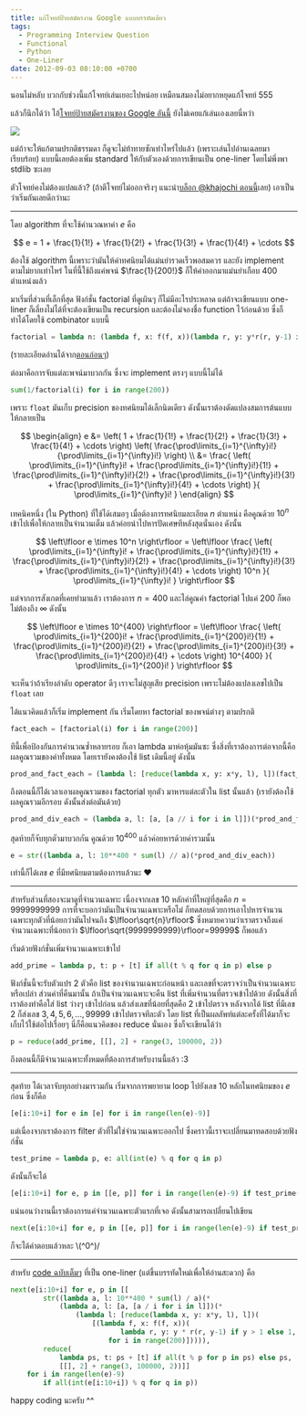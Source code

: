 ```yaml
---
title: แก้โจทย์ป้ายสมัครงาน Google แบบบรรทัดเดียว
tags:
  - Programming Interview Question
  - Functional
  - Python
  - One-Liner
date: 2012-09-03 08:10:00 +0700
---
```


นอนไม่หลับ บวกกับช่วงนี้แก้โจทย์เล่นเยอะไปหน่อย เหมือนสมองไม่อยากหยุดแก้โจทย์ 555

แล้วก็นึกได้ว่า ไอ้[โจทย์ป้ายสมัครงานของ Google อันนี้][google viral recruit billboard] ยังไม่เคยแก้เล่นเองเลยนี่หว่า

![](/images/event/misc/google-billboard.jpg)

แต่ถ้าจะให้แก้ตามปรกติธรรมดา ก็ดูจะไม่ท้าทายซักเท่าไหร่ไปแล้ว (เพราะเล่นไปอ่านเฉลยมาเรียบร้อย) แบบนี้เลยต้องเพิ่ม standard ให้กับตัวเองด้วยการเขียนเป็น one-liner โดยไม่พึ่งพา stdlib ซะเลย

ตัวโจทย์คงไม่ต้องแปลแล้ว? (ถ้าตีโจทย์ไม่ออกจริงๆ แนะนำ[บล็อก @khajochi ตอนนี้][@khajochi solution]เลย) เอาเป็นว่าเริ่มกันเลยดีกว่านะ

---

โดย algorithm ที่จะใช้คำนวณหาค่า $e$ คือ

$$
e = 1 + \frac{1}{1!} + \frac{1}{2!} + \frac{1}{3!} + \frac{1}{4!} + \cdots
$$

ต้องใช้ algorithm นี้เพราะว่ามันให้ค่าทศนิยมได้แม่นยำรวดเร็วพอสมควร และยัง implement ตามไม่ยากเท่าไหร่ ในที่นี้ใช้ถึงแค่พจน์ $\frac{1}{200!}$ ก็ให้ค่าออกมาแม่นยำเกือบ 400 ตำแหน่งแล้ว

มาเริ่มที่ส่วนที่เล็กที่สุด ฟังก์ชั่น factorial ที่ดูเผินๆ ก็ไม่มีอะไรประหลาด แต่ถ้าจะเขียนแบบ one-liner ก็เลี่ยงไม่ได้ที่จะต้องเขียนเป็น recursion และต้องไม่จองชื่อ function ไว้ก่อนด้วย ซึ่งก็ทำได้โดยใช้ combinator แบบนี้

``` python
factorial = lambda n: (lambda f, x: f(f, x))(lambda r, y: y*r(r, y-1) if y > 1 else 1, n)
```

(รายละเอียดอ่านได้จาก[ตอนก่อนๆ][recursion lambda])

ต่อมาคือการจับแต่ละพจน์มาบวกกัน ซึ่งจะ implement ตรงๆ แบบนี้ไม่ได้

``` python
sum(1/factorial(i) for i in range(200))
```

เพราะ `float` มันเก็บ precision ของทศนิยมได้เล็กนิดเดียว ดังนั้นเราต้องดัดแปลงสมการต้นแบบให้กลายเป็น

$$
\begin{align}
e &= \left( 1 + \frac{1}{1!} + \frac{1}{2!} + \frac{1}{3!} + \frac{1}{4!} + \cdots \right) \left( \frac{\prod\limits_{i=1}^{\infty}i!}{\prod\limits_{i=1}^{\infty}i!} \right) \\
  &= \frac{ \left( \prod\limits_{i=1}^{\infty}i!  + \frac{\prod\limits_{i=1}^{\infty}i!}{1!} + \frac{\prod\limits_{i=1}^{\infty}i!}{2!} + \frac{\prod\limits_{i=1}^{\infty}i!}{3!} + \frac{\prod\limits_{i=1}^{\infty}i!}{4!} + \cdots \right) }{ \prod\limits_{i=1}^{\infty}i! }
\end{align}
$$

เทคนิคหนึ่ง (ใน Python) ที่ใช้ได้เสมอๆ เมื่อต้องการทศนิยมละเอียด $n$ ตำแหน่ง คือคูณด้วย $10^n$ เข้าไปเพื่อให้กลายเป็นจำนวนเต็ม แล้วค่อยนำไปหารปัดเศษทีหลังสุดนั่นเอง ดังนั้น

$$
\left\lfloor e \times 10^n \right\rfloor = \left\lfloor \frac{ \left( \prod\limits_{i=1}^{\infty}i!  + \frac{\prod\limits_{i=1}^{\infty}i!}{1!} + \frac{\prod\limits_{i=1}^{\infty}i!}{2!} + \frac{\prod\limits_{i=1}^{\infty}i!}{3!} + \frac{\prod\limits_{i=1}^{\infty}i!}{4!} + \cdots \right) 10^n }{ \prod\limits_{i=1}^{\infty}i! } \right\rfloor
$$

แต่จากการสังเกตที่เคยทำมาแล้ว เราต้องการ $n=400$ และไล่คูณค่า factorial ไปแค่ $200$ ก็พอ ไม่ต้องถึง $\infty$ ดังนั้น

$$
\left\lfloor e \times 10^{400} \right\rfloor = \left\lfloor \frac{ \left( \prod\limits_{i=1}^{200}i!  + \frac{\prod\limits_{i=1}^{200}i!}{1!} + \frac{\prod\limits_{i=1}^{200}i!}{2!} + \frac{\prod\limits_{i=1}^{200}i!}{3!} + \frac{\prod\limits_{i=1}^{200}i!}{4!} + \cdots \right) 10^{400} }{ \prod\limits_{i=1}^{200}i! } \right\rfloor
$$

จะเห็นว่าถ้าเรียงลำดับ operator ดีๆ เราจะไม่สูญเสีย precision เพราะไม่ต้องแปลงเลขไปเป็น `float` เลย

ได้แนวคิดแล้วก็เริ่ม implement กัน เริ่มโดยหา factorial ของพจน์ต่างๆ ตามปรกติ

``` python
fact_each = [factorial(i) for i in range(200)]
```

ทีนี้เพื่อป้องกันการคำนวณซ้ำหลายรอบ ก็เอา lambda มาห่อหุ้มมันซะ ซึ่งสิ่งที่เราต้องการต่อจากนี้คือผลคูณรวมของค่าทั้งหมด โดยเรายังคงต้องใช้ list เดิมนี้อยู่ ดังนั้น

``` python
prod_and_fact_each = (lambda l: [reduce(lambda x, y: x*y, l), l])(fact_each)
```

ถึงตอนนี้ก็ได้เวลาเอาผลคูณรวมของ factorial ทุกตัว มาหารแต่ละตัวใน list นั้นแล้ว (เรายังต้องใช้ผลคูณรวมอีกรอบ ดังนั้นส่งต่อมันด้วย)

``` python
prod_and_div_each = (lambda a, l: [a, [a // i for i in l]])(*prod_and_fact_each)
```

สุดท้ายก็จับทุกตัวมาบวกกัน คูณด้วย $10^{400}$ แล้วค่อยหารด้วยค่ารวมนั้น

``` python
e = str((lambda a, l: 10**400 * sum(l) // a)(*prod_and_div_each))
```

เท่านี้ก็ได้เลข $e$ ที่มีทศนิยมตามต้องการแล้วนะ ❤️

---

สำหรับส่วนที่สองจะมาดูที่จำนวนเฉพาะ เนื่องจากเลข 10 หลักค่าที่ใหญ่ที่สุดคือ $n=9999999999$ การที่จะบอกว่ามันเป็นจำนวนเฉพาะหรือไม่ ก็ทดสอบด้วยการเอาไปหารจำนวนเฉพาะทุกตัวที่น้อยกว่ามันไปจนถึง $\lfloor\sqrt{n}\rfloor$ ซึ่งหมายความว่าเราตรวจถึงแค่จำนวนเฉพาะที่น้อยกว่า $\lfloor\sqrt{9999999999}\rfloor=99999$ ก็พอแล้ว

เริ่มด้วยฟังก์ชั่นเพิ่มจำนวนเฉพาะเข้าไป

``` python
add_prime = lambda p, t: p + [t] if all(t % q for q in p) else p
```

ฟังก์ชั่นนี้จะรับตัวแปร 2 ตัวคือ list ของจำนวนเฉพาะก่อนหน้า และเลขที่จะตรวจว่าเป็นจำนวนเฉพาะหรือเปล่า ส่วนค่าที่คืนมานั้น ถ้าเป็นจำนวนเฉพาะจะคืน list ที่เพิ่มจำนวนที่ตรวจเข้าไปด้วย ดังนั้นสิ่งที่เราต้องทำคือใส่ list ว่างๆ เข้าไปก่อน แล้วส่งเลขที่น้อยที่สุดคือ $2$ เข้าไปตรวจ หลังจากได้ list ที่มีเลข $2$ ก็ส่งเลข $3,4,5,6,...,99999$ เข้าไปตรวจทีละตัว โดย list ที่เป็นผลลัพท์แต่ละครั้งที่ได้มาก็จะเก็บไว้ใช้ต่อไปเรื่อยๆ นี่ก็คือแนวคิดของ reduce นั่นเอง ซึ่งก็จะเขียนได้ว่า

``` python
p = reduce(add_prime, [[], 2] + range(3, 100000, 2))
```

ถึงตอนนี้ก็มีจำนวนเฉพาะทั้งหมดที่ต้องการสำหรับงานนี้แล้ว :3

---

สุดท้าย ได้เวลาจับทุกอย่างมารวมกัน เริ่มจากการพยายาม loop ไปยังเลข 10 หลักในทศนิยมของ $e$ ก่อน ซึ่งก็คือ

``` python
[e[i:10+i] for e in [e] for i in range(len(e)-9)]
```

แต่เนื่องจากเราต้องการ filter ตัวที่ไม่ใช่จำนวนเฉพาะออกไป ซึ่งคราวนี้เราจะเปลี่ยนมาทดสอบด้วยฟังก์ชั่น

``` python
test_prime = lambda p, e: all(int(e) % q for q in p)
```

ดังนั้นก็จะได้

``` python
[e[i:10+i] for e, p in [[e, p]] for i in range(len(e)-9) if test_prime(p, e[i:10+i])]
```

แน่นอนว่างานนี้เราต้องการแค่จำนวนเฉพาะตัวแรกที่เจอ ดังนั้นสามารถเปลี่ยนไปเขียน

``` python
next(e[i:10+i] for e, p in [[e, p]] for i in range(len(e)-9) if test_prime(p, e[i:10+i]))
```

ก็จะได้คำตอบแล้วหละ \\(^0^)/

---

สำหรับ [code ฉบับเต็มๆ][one-liner solution] ที่เป็น one-liner (แต่ขึ้นบรรทัดใหม่เพื่อให้อ่านสะดวก) คือ

``` python
next(e[i:10+i] for e, p in [[
        str((lambda a, l: 10**400 * sum(l) / a)(*
            (lambda a, l: [a, [a / i for i in l]])(*
                (lambda l: [reduce(lambda x, y: x*y, l), l])(
                    [(lambda f, x: f(f, x))(
                           lambda r, y: y * r(r, y-1) if y > 1 else 1, i)
                        for i in range(200)])))),
        reduce(
            lambda ps, t: ps + [t] if all(t % p for p in ps) else ps,
            [[], 2] + range(3, 100000, 2))]]
    for i in range(len(e)-9)
        if all(int(e[i:10+i]) % q for q in p))
```

happy coding นะครับ ^^


[recursion lambda]: /2012/08/21/recursion-on-lambda.html

[google viral recruit billboard]: //googleblog.blogspot.com/2004/07/warning-we-brake-for-number-theory.html
[@khajochi solution]: //www.khajochi.com/2008/12/official-google-blog-warning-we-brake.html
[one-liner solution]: //gist.github.com/3605921
